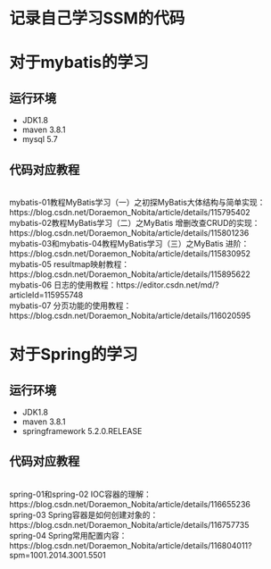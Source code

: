 # 记录自己学习SSM的代码
# 对于mybatis的学习
## 运行环境
* JDK1.8
* maven 3.8.1
* mysql 5.7
## 代码对应教程
<br>
mybatis-01教程MyBatis学习（一）之初探MyBatis大体结构与简单实现：https://blog.csdn.net/Doraemon_Nobita/article/details/115795402
<br>
mybatis-02教程MyBatis学习（二）之MyBatis 增删改查CRUD的实现：https://blog.csdn.net/Doraemon_Nobita/article/details/115801236
<br>
mybatis-03和mybatis-04教程MyBatis学习（三）之MyBatis 进阶：https://blog.csdn.net/Doraemon_Nobita/article/details/115830952
<br>
mybatis-05 resultmap映射教程：https://blog.csdn.net/Doraemon_Nobita/article/details/115895622
<br>
mybatis-06 日志的使用教程：https://editor.csdn.net/md/?articleId=115955748
<br>
mybatis-07 分页功能的使用教程：https://blog.csdn.net/Doraemon_Nobita/article/details/116020595

# 对于Spring的学习
## 运行环境
* JDK1.8
* maven 3.8.1
* springframework 5.2.0.RELEASE

## 代码对应教程
<br>
spring-01和spring-02 IOC容器的理解：https://blog.csdn.net/Doraemon_Nobita/article/details/116655236
<br>
spring-03 Spring容器是如何创建对象的：https://blog.csdn.net/Doraemon_Nobita/article/details/116757735
<br>
spring-04 Spring常用配置内容：https://blog.csdn.net/Doraemon_Nobita/article/details/116804011?spm=1001.2014.3001.5501
